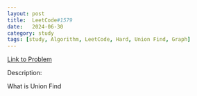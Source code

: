 ```yaml
---
layout: post
title:  LeetCode#1579
date:   2024-06-30
category: study
tags: [study, Algorithm, LeetCode, Hard, Union Find, Graph]
---
```

[Link to Problem](https://leetcode.com/problems/remove-max-number-of-edges-to-keep-graph-fully-traversable/description/)

Description:


What is Union Find